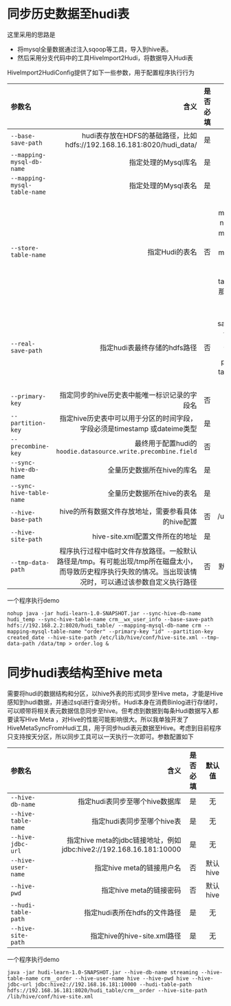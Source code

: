 
# 同步历史数据至hudi表
这里采用的思路是
- 将mysql全量数据通过注入sqoop等工具，导入到hive表。
- 然后采用分支代码中的工具HiveImport2Hudi，将数据导入Hudi表

HiveImport2HudiConfig提供了如下一些参数，用于配置程序执行行为

| 参数名      |     含义 |   是否必填   |默认值|
| :-------- | --------:| :------: | :------: |
| `--base-save-path`|   hudi表存放在HDFS的基础路径，比如hdfs://192.168.16.181:8020/hudi_data/|  是|无|
| `--mapping-mysql-db-name`|   指定处理的Mysql库名|  是|无|
| `--mapping-mysql-table-name`|   指定处理的Mysql表名|  是|无|
| `--store-table-name`|   指定Hudi的表名|  否|默认会根据--mapping-mysql-db-name和--mapping-mysql-table-name自动生成。假设--mapping-mysql-db-name 为crm，--mapping-mysql-table-name为order。那么最终的hudi表名为crm__order|
| `--real-save-path`|  指定hudi表最终存储的hdfs路径|  否|默认根据--base-save-path和--store-table-name自动生成，生成格式为'--base-save-path'+'/'+'--store-table-name' ，推荐默认|
| `--primary-key`|  指定同步的hive历史表中能唯一标识记录的字段名|  否|默认id|
| `--partition-key`|  指定hive历史表中可以用于分区的时间字段，字段必须是timestamp 或dateime类型|  是|无|
| `--precombine-key`|  最终用于配置hudi的`hoodie.datasource.write.precombine.field`|  否|默认id|
| `--sync-hive-db-name`|  全量历史数据所在hive的库名|  是|无|
| `--sync-hive-table-name`| 全量历史数据所在hive的表名|  是|无|
| `--hive-base-path`|  hive的所有数据文件存放地址，需要参看具体的hive配置|  否|/user/hive/warehouse|
| `--hive-site-path`| hive-site.xml配置文件所在的地址| 是|无|
| `--tmp-data-path`|  程序执行过程中临时文件存放路径。一般默认路径是/tmp。有可能出现/tmp所在磁盘太小，而导致历史程序执行失败的情况。当出现该情况时，可以通过该参数自定义执行路径|  否|默认操作系统临时目录|

一个程序执行demo

```
nohup java -jar hudi-learn-1.0-SNAPSHOT.jar --sync-hive-db-name hudi_temp --sync-hive-table-name crm__wx_user_info --base-save-path hdfs://192.168.2.2:8020/hudi_table/ --mapping-mysql-db-name crm --mapping-mysql-table-name "order" --primary-key "id" --partition-key created_date --hive-site-path /etc/lib/hive/conf/hive-site.xml --tmp-data-path /data/tmp > order.log &
```


# 同步hudi表结构至hive meta
需要将hudi的数据结构和分区，以hive外表的形式同步至Hive meta，才能是Hive感知到hudi数据，并通过sql进行查询分析。Hudi本身在消费Binlog进行存储时，可以顺带将相关表元数据信息同步至hive。但考虑到数据到每条Hudi数据写入都要读写Hive Meta ，对Hive的性能可能影响很大。所以我单独开发了HiveMetaSyncFromHudi工具，用于同步hudi表元数据至Hive。考虑到目前程序只支持按天分区，所以同步工具可以一天执行一次即可。参数配置如下

| 参数名      |     含义 |   是否必填   |默认值|
| :-------- | --------:| :------: |:------: |
| `--hive-db-name`|   指定hudi表同步至哪个hive数据库|  是| 无  |
| `--hive-table-name`|   指定hudi表同步至哪个hive表 |  是  |无  |
| `--hive-jdbc-url`|   指定hive meta的jdbc链接地址，例如jdbc:hive2://192.168.16.181:10000|  是|无  |
| `--hive-user-name`|   指定hive meta的链接用户名|  否  |默认hive |
| `--hive-pwd`|   指定hive meta的链接密码 |  否  |默认hive  |
| `--hudi-table-path`|   指定hudi表所在hdfs的文件路径|  是  |无  |
| `--hive-site-path`|   指定hive的hive-site.xml路径| 是  |无  |

一个程序执行demo

```
java -jar hudi-learn-1.0-SNAPSHOT.jar --hive-db-name streaming --hive-table-name crm__order --hive-user-name hive --hive-pwd hive --hive-jdbc-url jdbc:hive2://192.168.16.181:10000 --hudi-table-path hdfs://192.168.16.181:8020/hudi_table/crm__order --hive-site-path /lib/hive/conf/hive-site.xml
```
